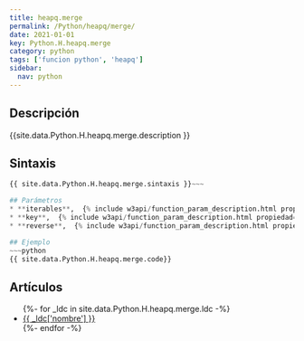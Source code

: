 ```yaml
---
title: heapq.merge
permalink: /Python/heapq/merge/
date: 2021-01-01
key: Python.H.heapq.merge
category: python
tags: ['funcion python', 'heapq']
sidebar: 
  nav: python
---
```


## Descripción
{{site.data.Python.H.heapq.merge.description }}

## Sintaxis
~~~python
{{ site.data.Python.H.heapq.merge.sintaxis }}~~~

## Parámetros
* **iterables**,  {% include w3api/function_param_description.html propiedad=site.data.Python.H.heapq.merge valor="iterables" %}
* **key**,  {% include w3api/function_param_description.html propiedad=site.data.Python.H.heapq.merge valor="key" %}
* **reverse**,  {% include w3api/function_param_description.html propiedad=site.data.Python.H.heapq.merge valor="reverse" %}

## Ejemplo
~~~python
{{ site.data.Python.H.heapq.merge.code}}
~~~

## Artículos
<ul>
{%- for _ldc in site.data.Python.H.heapq.merge.ldc -%}
   <li>
       <a href="{{_ldc['url'] }}">{{ _ldc['nombre'] }}</a>
   </li>
{%- endfor -%}
</ul>
